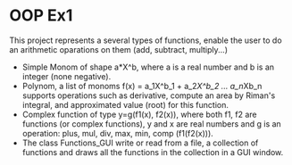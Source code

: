 # OOP Ex1

This project represents a several types of functions, 
enable the user to do an arithmetic oparations on them (add, subtract, multiply...)

* Simple Monom of shape a*X^b, where a is a real number and b is an integer (none negative).
* Polynom, a list of monoms f(x) = a_1X^b_1 + a_2*X^b_2 ... a_n*Xb_n
supports operations such as derivative, compute an area by Riman's integral, and approximated value (root) for this function.
* Complex function of type y=g(f1(x), f2(x)), where both f1, f2 are functions (or complex functions), 
y and x are real numbers and g is an operation: plus, mul, div, max, min, comp (f1(f2(x))).
* The class Functions_GUI write or read from a file, a collection of functions 
and draws all the functions in the collection in a GUI window.
